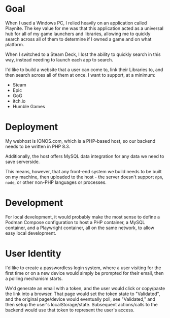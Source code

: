 # Goal

When I used a Windows PC, I relied heavily on an application called Playnite. The key value for me was that this application acted as a universal hub for all of my game launchers and libraries, allowing me to quickly search across all of them to determine if I owned a game and on what platform.

When I switched to a Steam Deck, I lost the ability to quickly search in this way, instead needing to launch each app to search.

I'd like to build a website that a user can come to, link their Libraries to, and then search across all of them at once. I want to support, at a minimum:

- Steam
- Epic
- GoG
- itch.io
- Humble Games

# Deployment

My webhost is IONOS.com, which is a PHP-based host, so our backend needs to be written in PHP 8.3.

Additionally, the host offers MySQL data integration for any data we need to save serverside.

This means, however, that any front-end system we build needs to be built on my machine, then uploaded to the host - the server doesn't support `npm`, `node`, or other non-PHP languages or processes.

# Development

For local development, it would probably make the most sense to define a Podman Compose configuration to host a PHP container, a MySQL container, and a Playwright container, all on the same network, to allow easy local development.

# User Identity

I'd like to create a passwordless login system, where a user visiting for the first time or on a new device would simply be prompted for their email, then a polling mechanism starts.

We'd generate an email with a token, and the user would click or copy/paste the link into a browser. That page would set the token state to "Validated", and the original page/device would eventually poll, see "Validated," and then setup the user's localStorage/state. Subsequent actions/calls to the backend would use that token to represent the user's access.
